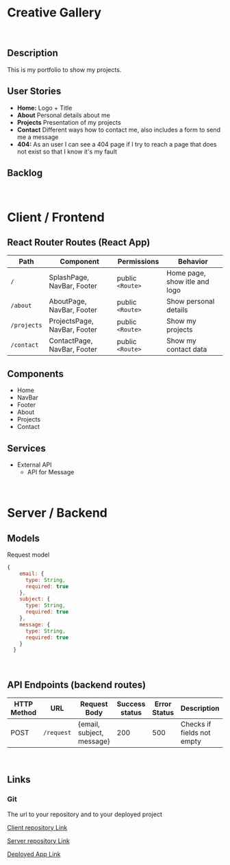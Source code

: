 # Creative Gallery

<br>

## Description

This is my portfolio to show my projects.

## User Stories

-  **Home:** Logo + Title
-  **About** Personal details about me 
-  **Projects** Presentation of my projects
-  **Contact** Different ways how to contact me, also includes a form to send me a message
-  **404:** As an user I can see a 404 page if I try to reach a page that does not exist so that I know it's my fault

## Backlog

<br>

# Client / Frontend

## React Router Routes (React App)
| Path                      | Component                      | Permissions | Behavior                                                     |
| ------------------------- | -------------------------------| ---------------- | --------------------------------|
| `/`                       | SplashPage, NavBar, Footer     | public `<Route>` | Home page, show itle and logo   |            
| `/about`                  | AboutPage, NavBar, Footer      | public `<Route>` | Show personal details           |
| `/projects`               | ProjectsPage, NavBar, Footer   | public `<Route>` | Show my projects                |
| `/contact`                | ContactPage, NavBar, Footer    | public `<Route>` | Show my contact data            |

## Components

- Home
- NavBar
- Footer
- About
- Projects
- Contact

## Services

- External API
  - API for Message

<br>

# Server / Backend

## Models

Request model

```javascript
{
    email: {
      type: String,
      required: true
    },
    subject: {
      type: String,
      required: true
    },
    message: {
      type: String,
      required: true
    }
  }
```

<br>

## API Endpoints (backend routes)

| HTTP Method | URL                         | Request Body                 | Success status | Error Status | Description                |
| ----------- | --------------------------- | ---------------------------- | -------------- | ------------ | -------------------------- |
| POST        | `/request`                  | {email, subject, message}    | 200            | 500          | Checks if fields not empty |

<br>

## Links

### Git

The url to your repository and to your deployed project

[Client repository Link](https://github.com/christiangerbig/creative-gallery-client)

[Server repository Link](https://github.com/christiangerbig/creative-gallery-server)

[Deployed App Link](https://creativegallery.herokuapp.com/)